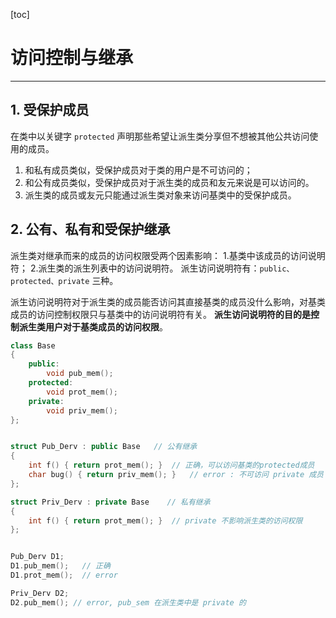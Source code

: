 [toc]

# 访问控制与继承

---------------

## 1. 受保护成员

在类中以关键字 `protected` 声明那些希望让派生类分享但不想被其他公共访问使用的成员。

1.  和私有成员类似，受保护成员对于类的用户是不可访问的；
2.  和公有成员类似，受保护成员对于派生类的成员和友元来说是可以访问的。
3.  派生类的成员或友元只能通过派生类对象来访问基类中的受保护成员。

## 2. 公有、私有和受保护继承

派生类对继承而来的成员的访问权限受两个因素影响：
	1.基类中该成员的访问说明符；
	2.派生类的派生列表中的访问说明符。
派生访问说明符有：`public、protected、private` 三种。

派生访问说明符对于派生类的成员能否访问其直接基类的成员没什么影响，对基类成员的访问控制权限只与基类中的访问说明符有关。
**派生访问说明符的目的是控制派生类用户对于基类成员的访问权限**。

```cpp
class Base
{
	public:
    	void pub_mem();
    protected:
    	void prot_mem();
    private:
    	void priv_mem();
};


struct Pub_Derv : public Base	// 公有继承
{
	int f() { return prot_mem(); }	// 正确，可以访问基类的protected成员
    char bug() { return priv_mem(); }	// error : 不可访问 private 成员
};

struct Priv_Derv : private Base    // 私有继承
{
    int f() { return prot_mem(); }	// private 不影响派生类的访问权限
};


Pub_Derv D1;
D1.pub_mem();	// 正确
D1.prot_mem();	// error

Priv_Derv D2;
D2.pub_mem(); // error, pub_sem 在派生类中是 private 的


```

